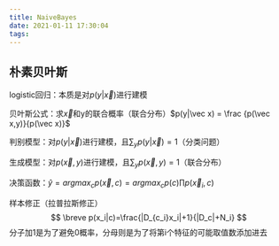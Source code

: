 ```yaml
---
title: NaiveBayes
date: 2021-01-11 17:30:04
tags:
---
```


## 朴素贝叶斯

logistic回归：本质是对$p(y|\vec x)$进行建模

<!-- more -->

贝叶斯公式：求$\vec x$和y的联合概率（联合分布）$p(y|\vec x) = \frac {p(\vec x,y)}{p(\vec x)}$

判别模型：对$p(y|\vec x)$进行建模，且$\sum_{y}p(y|\vec x)=1$（分类问题）

生成模型：对$p(\vec x,y)$进行建模，且$\sum_{y}p(\vec x,y)=1$（联合分布）

决策函数：$\hat y =argmax_cp(\vec x,c)=argmax_cp(c)\prod p(\vec x_i,c)$

样本修正（拉普拉斯修正）
$$
\breve p(x_i|c)=\frac{|D_{c_i}x_i|+1}{|D_c|+N_i}
$$
分子加1是为了避免0概率，分母则是为了将第i个特征的可能取值数添加进去